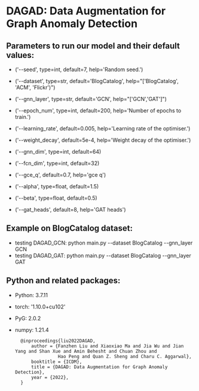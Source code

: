 # DAGAD: Data Augmentation for Graph Anomaly Detection

## Parameters to run our model and their default values:
-   ('--seed', type=int, default=7, help='Random seed.')
-    ('--dataset', type=str, default='BlogCatalog', help="['BlogCatalog', 'ACM', 'Flickr')")
-    ('--gnn_layer', type=str, default='GCN', help="['GCN','GAT']")
-    ('--epoch_num', type=int, default=200, help='Number of epochs to train.')
-    ('--learning_rate', default=0.005, help='Learning rate of the optimiser.')
-    ('--weight_decay', default=5e-4, help='Weight decay of the optimiser.')
    
-    ('--gnn_dim', type=int, default=64)
-    ('--fcn_dim', type=int, default=32)
-    ('--gce_q', default=0.7, help='gce q')
-    ('--alpha', type=float, default=1.5)
-    ('--beta', type=float, default=0.5)
-    ('--gat_heads', default=8, help='GAT heads')

## Example on BlogCatalog dataset:
- testing DAGAD_GCN: python main.py --dataset BlogCatalog --gnn_layer GCN 
- testing DAGAD_GAT: python main.py --dataset BlogCatalog --gnn_layer GAT 

## Python and related packages:
- Python: 3.7.11
- torch: '1.10.0+cu102'
- PyG: 2.0.2
- numpy: 1.21.4
    
        @inproceedings{liu2022DAGAD, 
    	    author = {Fanzhen Liu and Xiaoxiao Ma and Jia Wu and Jian Yang and Shan Xue and Amin Behesht and Chuan Zhou and
                      Hao Peng and Quan Z. Sheng and Charu C. Aggarwal},
    	    booktitle = {ICDM},
    	    title = {DAGAD: Data Augmentation for Graph Anomaly Detection},
    	    year = {2022},
        }
